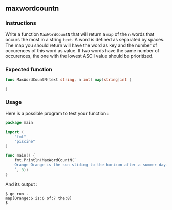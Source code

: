 ## maxwordcountn

### Instructions

Write a function `MaxWordCountN` that will return a `map` of the `n` words that occurs the most in a string `text`. A word is defined as separated by spaces. The map you should return will have the word as key and the number of occurences of this word as value.
If two words have the same number of occurences, the one with the lowest ASCII value should be prioritized.

### Expected function

```go
func MaxWordCountN(text string, n int) map[string]int {

}
```

### Usage

Here is a possible program to test your function :

```go
package main

import (
	"fmt"
	"piscine"
)

func main() {
	fmt.Println(MaxWordCountN(`
	Orange Orange is the sun sliding to the horizon after a summer day. Orange is the sound of dribbling basetball. Orange is the smell of a tiger lily petal. Orange is the taste of thirst-quenching Nehi Soda. Orange is the color of peach marmalade on a side of toast. Orange is the sound of a carrot popping out of the ground.
	`, 3))
}
```

And its output :

```console
$ go run .
map[Orange:6 is:6 of:7 the:8]
$
```
